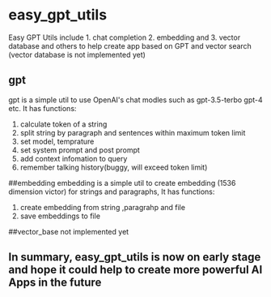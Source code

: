 # easy_gpt_utils
Easy GPT Utils include 1. chat completion 2. embedding and 3. vector database and others to help create app based on GPT and vector search
(vector database is not implemented yet)

## gpt
gpt is a simple util to use OpenAI's chat modles such as gpt-3.5-terbo gpt-4 etc. It has functions:
1. calculate token of a string
2. split string by paragraph and sentences within maximum token limit
3. set model, temprature
4. set system prompt and post prompt
5. add context infomation to query
6. remember talking history(buggy, will exceed token limit)

##embedding
embedding is a simple util to create embedding (1536 dimension victor) for strings and paragraphs, It has functions:
1. create embedding from string ,paragrahp and file
2. save embeddings to file

##vector_base
not implemented yet


## In summary, easy_gpt_utils is now on early stage and hope it could help to create more powerful AI Apps in the future
